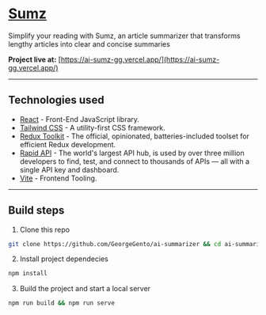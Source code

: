 # [Sumz](https://ai-sumz-gg.vercel.app/)

Simplify your reading with Sumz, an article summarizer that transforms lengthy articles into clear and concise summaries

**Project live at:** [https://ai-sumz-gg.vercel.app/](https://ai-sumz-gg.vercel.app/)

---

## Technologies used

- [React](https://es.reactjs.org/) - Front-End JavaScript library.
- [Tailwind CSS](https://tailwindcss.com/) - A utility-first CSS framework.
- [Redux Toolkit](https://redux-toolkit.js.org/) - The official, opinionated, batteries-included toolset for efficient Redux development.
- [Rapid API](https://rapidapi.com/hub) - The world's largest API hub, is used by over three million developers to find, test, and connect to thousands of APIs — all with a single API key and dashboard.
- [Vite](https://vitejs.dev/) - Frontend Tooling.

---

## Build steps

1. Clone this repo

```bash
git clone https://github.com/GeorgeGento/ai-summarizer && cd ai-summarizer
```

2. Install project dependecies

```bash
npm install
```

3. Build the project and start a local server

```bash
npm run build && npm run serve
```
